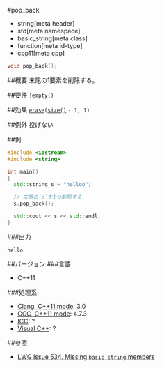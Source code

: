 #pop_back
* string[meta header]
* std[meta namespace]
* basic_string[meta class]
* function[meta id-type]
* cpp11[meta cpp]

```cpp
void pop_back();
```

##概要
末尾の1要素を削除する。


##要件
`!`[`empty`](./empty.md)`()`


##効果
[`erase`](./erase.md)`(`[`size()`](./size.md) `- 1, 1)`


##例外
投げない


##例
```cpp
#include <iostream>
#include <string>

int main()
{
  std::string s = "helloo";

  // 末尾の`o`を1つ削除する
  s.pop_back();

  std::cout << s << std::endl;
}
```

###出力
```
hello
```

##バージョン
###言語
- C++11

###処理系
- [Clang, C++11 mode](/implementation.md#clang): 3.0
- [GCC, C++11 mode](/implementation.md#gcc): 4.7.3
- [ICC](/implementation.md#icc): ?
- [Visual C++](/implementation.md#visual_cpp): ?


##参照
- [LWG Issue 534. Missing `basic_string` members](http://www.open-std.org/jtc1/sc22/wg21/docs/lwg-defects.html#534)

